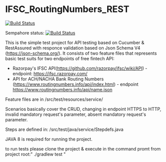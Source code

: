 # IFSC_RoutingNumbers_REST


[![Build Status](https://travis-ci.org/HraivoronskyiDmytro/IFSC_RoutingNumbers_REST.png)](https://travis-ci.org/HraivoronskyiDmytro/IFSC_RoutingNumbers_REST)

Sempahore status: [![Build Status](https://semaphoreci.com/api/v1/hraivoronskyidmytro/ifsc_routingnumbers_rest/branches/master/shields_badge.svg)](https://semaphoreci.com/hraivoronskyidmytro/ifsc_routingnumbers_rest/)

This is the simple test project for API testing based on Cucumber & RestAssured with responce validation based on Json Schema V4 (https://json-schema.org/).
It consists of two feature files that represents basic test suits for two endpoints of free fintech API:
 - Razorpay's IFSC API(https://github.com/razorpay/ifsc/wiki/API) - endpoint: https://ifsc.razorpay.com/ 
 - API for ACH/NACHA Bank Routing Numbers (https://www.routingnumbers.info/api/index.html) - endpoint https://www.routingnumbers.info/api/name.json
 
 Feature files are in /src/test/resources/service/
 
Scenarios basically cover the CRUD, changing in endpoint HTTPS to HTTP, invalid mandatory request's parameter, absent mandatory request's parameter.

Steps are defined in: /src/test/java/service/Stepdefs.java

JAVA 8 is required for running the project.

to run tests please clone the project & execute in the command promt from project root:" ./gradlew test "
